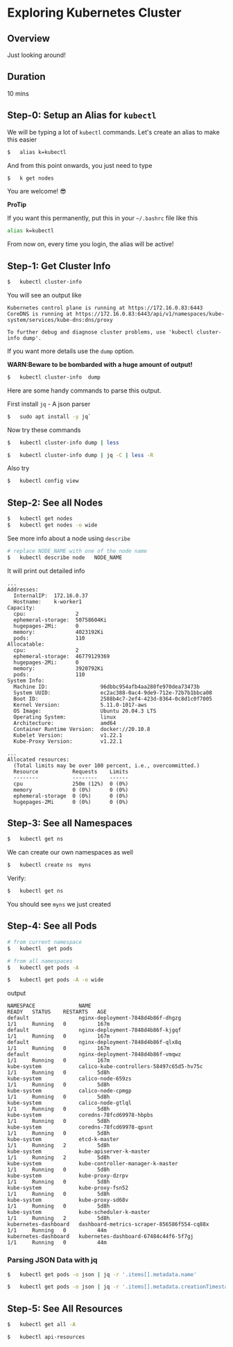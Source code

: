 <link rel='stylesheet' href='../assets/css/main.css'/>

# Exploring Kubernetes Cluster

## Overview

Just looking around!

## Duration 

10 mins

## Step-0: Setup an Alias for `kubectl`

We will be typing a lot of `kubectl` commands.  Let's create an alias to make this easier

```bash
$   alias k=kubectl
```
And from this point onwards, you just need to type

```bash
$   k get nodes
```

You are welcome!  😎

**ProTip**

If you want this permanently, put this in your `~/.bashrc` file like this

```bash
alias k=kubectl
```

From now on, every time you login, the alias will be active!

## Step-1: Get Cluster Info

```bash
$   kubectl cluster-info
```

You will see an output like

```console
Kubernetes control plane is running at https://172.16.0.83:6443
CoreDNS is running at https://172.16.0.83:6443/api/v1/namespaces/kube-system/services/kube-dns:dns/proxy

To further debug and diagnose cluster problems, use 'kubectl cluster-info dump'.
```

If you want more details use the `dump` option.  

**WARN:Beware to be bombarded with a huge amount of output!**

```bash
$   kubectl cluster-info  dump
```

Here are some handy commands to parse this output.

First install  `jq` - A json parser

```bash
$   sudo apt install -y jq`
```

Now try these commands

```bash
$   kubectl cluster-info dump | less

$   kubectl cluster-info dump | jq -C | less -R
```

Also try

```bash
$   kubectl config view
```

## Step-2: See all Nodes

```bash
$   kubectl get nodes
$   kubectl get nodes -o wide
```

See more info about a node using `describe`

```bash
# replace NODE_NAME with one of the node name
$   kubectl describe node   NODE_NAME
```

It will print out detailed info

```console
...
Addresses:
  InternalIP:  172.16.0.37
  Hostname:    k-worker1
Capacity:
  cpu:                2
  ephemeral-storage:  50758604Ki
  hugepages-2Mi:      0
  memory:             4023192Ki
  pods:               110
Allocatable:
  cpu:                2
  ephemeral-storage:  46779129369
  hugepages-2Mi:      0
  memory:             3920792Ki
  pods:               110
System Info:
  Machine ID:                 96dbbc954afb4aa280fe970dea73473b
  System UUID:                ec2ac388-0ac4-9de9-712e-72b7b1bbca08
  Boot ID:                    2588b4c7-2ef4-423d-8364-0c8d1c0f7005
  Kernel Version:             5.11.0-1017-aws
  OS Image:                   Ubuntu 20.04.3 LTS
  Operating System:           linux
  Architecture:               amd64
  Container Runtime Version:  docker://20.10.8
  Kubelet Version:            v1.22.1
  Kube-Proxy Version:         v1.22.1

...
Allocated resources:
  (Total limits may be over 100 percent, i.e., overcommitted.)
  Resource           Requests    Limits
  --------           --------    ------
  cpu                250m (12%)  0 (0%)
  memory             0 (0%)      0 (0%)
  ephemeral-storage  0 (0%)      0 (0%)
  hugepages-2Mi      0 (0%)      0 (0%)

```


## Step-3: See all Namespaces

```bash
$   kubectl get ns
```

We can create our own namespaces as well

```bash
$   kubectl create ns  myns
```

Verify:

```bash
$   kubectl get ns
```

You should see `myns` we just created

## Step-4: See all Pods

```bash
# from current namespace
$   kubectl  get pods

# from all namespaces
$   kubectl get pods -A

$   kubectl get pods -A -o wide
```

output

```console
NAMESPACE              NAME                                         READY   STATUS    RESTARTS   AGE
default                nginx-deployment-7848d4b86f-dhgzg            1/1     Running   0          167m
default                nginx-deployment-7848d4b86f-kjgqf            1/1     Running   0          167m
default                nginx-deployment-7848d4b86f-qlx8q            1/1     Running   0          167m
default                nginx-deployment-7848d4b86f-vmqwz            1/1     Running   0          167m
kube-system            calico-kube-controllers-58497c65d5-hv75c     1/1     Running   0          5d8h
kube-system            calico-node-659zs                            1/1     Running   0          5d8h
kube-system            calico-node-cpmgp                            1/1     Running   0          5d8h
kube-system            calico-node-gtlql                            1/1     Running   0          5d8h
kube-system            coredns-78fcd69978-hbpbs                     1/1     Running   0          5d8h
kube-system            coredns-78fcd69978-qpsnt                     1/1     Running   0          5d8h
kube-system            etcd-k-master                                1/1     Running   2          5d8h
kube-system            kube-apiserver-k-master                      1/1     Running   2          5d8h
kube-system            kube-controller-manager-k-master             1/1     Running   0          5d8h
kube-system            kube-proxy-dzrpv                             1/1     Running   0          5d8h
kube-system            kube-proxy-fsn52                             1/1     Running   0          5d8h
kube-system            kube-proxy-sd68v                             1/1     Running   0          5d8h
kube-system            kube-scheduler-k-master                      1/1     Running   2          5d8h
kubernetes-dashboard   dashboard-metrics-scraper-856586f554-cq88x   1/1     Running   0          44m
kubernetes-dashboard   kubernetes-dashboard-67484c44f6-5f7gj        1/1     Running   0          44m
```

### Parsing JSON Data with jq

```bash
$	kubectl get pods -o json | jq -r '.items[].metadata.name'

$	kubectl get pods -o json | jq -r '.items[].metadata.creationTimestamp'
```

## Step-5: See All Resources

```bash
$   kubectl get all -A

$   kubectl api-resources
```

